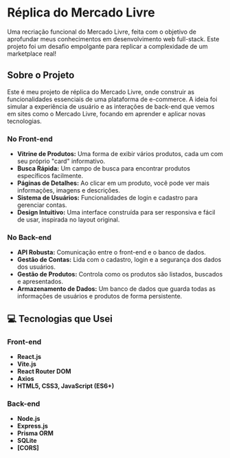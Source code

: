 # Réplica do Mercado Livre

Uma recriação funcional do Mercado Livre, feita com o objetivo de aprofundar meus conhecimentos em desenvolvimento web full-stack. Este projeto foi um desafio empolgante para replicar a complexidade de um marketplace real!

##  Sobre o Projeto

Este é meu projeto de réplica do Mercado Livre, onde construir as funcionalidades essenciais de uma plataforma de e-commerce. A ideia foi simular a experiência de usuário e as interações de back-end que vemos em sites como o Mercado Livre, focando em aprender e aplicar novas tecnologias.


### No Front-end
* **Vitrine de Produtos:** Uma forma de exibir vários produtos, cada um com seu próprio "card" informativo.
* **Busca Rápida:** Um campo de busca para encontrar produtos específicos facilmente.
* **Páginas de Detalhes:** Ao clicar em um produto, você pode ver mais informações, imagens e descrições.
* **Sistema de Usuários:** Funcionalidades de login e cadastro para gerenciar contas.
* **Design Intuitivo:** Uma interface construída para ser responsiva e fácil de usar, inspirada no layout original.

### No Back-end
* **API Robusta:** Comunicação entre o front-end e o banco de dados.
* **Gestão de Contas:** Lida com o cadastro, login e a segurança dos dados dos usuários.
* **Gestão de Produtos:** Controla como os produtos são listados, buscados e apresentados.
* **Armazenamento de Dados:** Um banco de dados que guarda todas as informações de usuários e produtos de forma persistente.

## 💻 Tecnologias que Usei

### Front-end
* **React.js**
* **Vite.js**
* **React Router DOM**
* **Axios**
* **HTML5, CSS3, JavaScript (ES6+)**

  
### Back-end
* **Node.js**
* **Express.js**
* **Prisma ORM**
* **SQLite**
* **[CORS]**
